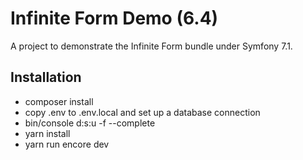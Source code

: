 Infinite Form Demo (6.4)
===============

A project to demonstrate the Infinite Form bundle under Symfony 7.1.

Installation
------------

* composer install
* copy .env to .env.local and set up a database connection
* bin/console d:s:u -f --complete
* yarn install
* yarn run encore dev
